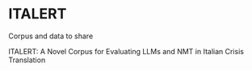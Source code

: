 # ITALERT
Corpus and data to share

ITALERT: A Novel Corpus for Evaluating  LLMs and NMT in Italian Crisis Translation
